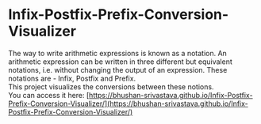 # Infix-Postfix-Prefix-Conversion-Visualizer  
The way to write arithmetic expressions is known as a notation. An arithmetic expression can be written in three different but equivalent notations, i.e. without changing the output of an expression. These notations are - Infix, Postfix and Prefix.  
This project visualizes the conversions between these notions.  
You can access it here: [https://bhushan-srivastava.github.io/Infix-Postfix-Prefix-Conversion-Visualizer/](https://bhushan-srivastava.github.io/Infix-Postfix-Prefix-Conversion-Visualizer/)
